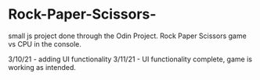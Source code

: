 # Rock-Paper-Scissors-
small js project done through the Odin Project. Rock Paper Scissors game vs CPU in the console.

3/10/21 - adding UI functionality 
3/11/21 - UI functionality complete, game is working as intended.  